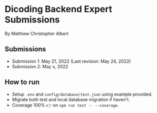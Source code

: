 # Dicoding Backend Expert Submissions

By Matthew Christopher Albert

## Submissions

- Submission 1: May 21, 2022 (Last revision: May 24, 2022)
- Submission 2: May x, 2022

## How to run

- Setup `.env` and `config/database/test.json` using example provided.
- Migrate both test and local database migration if haven't.
- Coverage 100% 👉  on `npm run test -- --coverage`.
